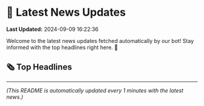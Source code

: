 # 📰 Latest News Updates
**Last Updated:** 2024-09-09 16:22:36

Welcome to the latest news updates fetched automatically by our bot! Stay informed with the top headlines right here. 🚀

## 🗞️ Top Headlines

---
*(This README is automatically updated every 1 minutes with the latest news.)*
